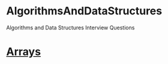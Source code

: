 # AlgorithmsAndDataStructures
Algorithms and Data Structures Interview Questions

# [Arrays](https://github.com/HappyCoder29/AlgorithmsAndDataStructures/blob/master/src/edu/northeastern/ashish/Main.java)




